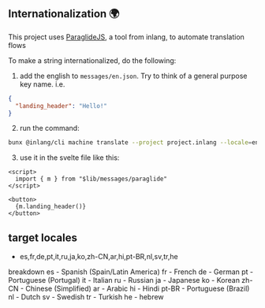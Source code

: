 ## Internationalization 🌍

This project uses [ParaglideJS](https://inlang.com/m/gerre34r/library-inlang-paraglideJs/basics), a tool from inlang, to automate translation flows

To make a string internationalized, do the following:

1. add the english to `messages/en.json`. Try to think of a general purpose key name.
   i.e.

```json
{
  "landing_header": "Hello!"
}
```

2. run the command:

```bash
bunx @inlang/cli machine translate --project project.inlang --locale=en --targetLocales=es,fr,de,pt,it,ru,ja,ko,zh-CN,ar,hi,pt-BR,nl,sv,tr,he
```

3. use it in the svelte file like this:

```
<script>
  import { m } from "$lib/messages/paraglide"
</script>

<button>
  {m.landing_header()}
</button>
```

## target locales

- es,fr,de,pt,it,ru,ja,ko,zh-CN,ar,hi,pt-BR,nl,sv,tr,he

breakdown
es - Spanish (Spain/Latin America)
fr - French
de - German
pt - Portuguese (Portugal)
it - Italian
ru - Russian
ja - Japanese
ko - Korean
zh-CN - Chinese (Simplified)
ar - Arabic
hi - Hindi
pt-BR - Portuguese (Brazil)
nl - Dutch
sv - Swedish
tr - Turkish
he - hebrew
